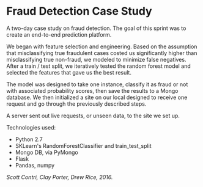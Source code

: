 # Fraud Detection Case Study

A two-day case study on fraud detection. The goal of this sprint was to create an end-to-end prediction platform.

We began with feature selection and engineering. Based on the assumption that misclassifying true fraudulent cases costed us significantly higher than misclassifying true non-fraud, we modeled to minimize false negatives. After a train / test split, we iteratively tested the random forest model and selected the features that gave us the best result.

The model was designed to take one instance, classify it as fraud or not with associated probability scores, then save the results to a Mongo database. We then initialized a site on our local designed to receive one request and go through the previously described steps.

A server sent out live requests, or unseen data, to the site we set up.

Technologies used:

- Python 2.7
- SKLearn's RandomForestClassifier and train_test_split
- Mongo DB, via PyMongo
- Flask
- Pandas, numpy



*Scott Contri, Clay Porter, Drew Rice, 2016.*
